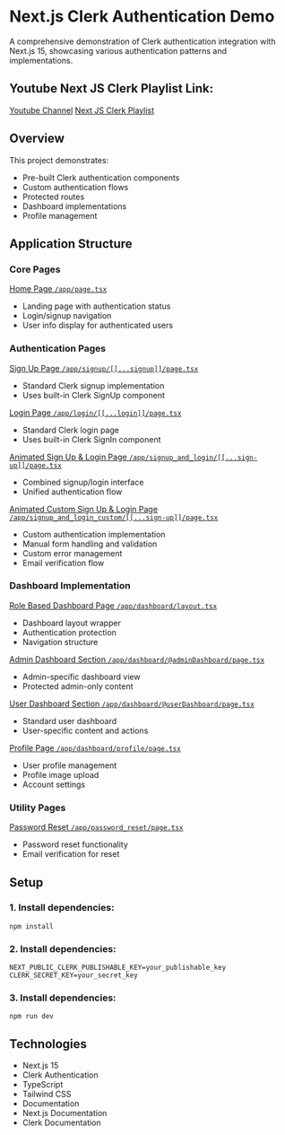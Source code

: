 # Next.js Clerk Authentication Demo

A comprehensive demonstration of Clerk authentication integration with Next.js 15, showcasing various authentication patterns and implementations.

## Youtube Next JS Clerk Playlist Link:

[Youtube Channel](https://www.youtube.com/channel/UCTJbdyKM2dg2BnX4GvqLf6A?sub_confirmation=1 "Subscribe To Stay Updated")
[Next JS Clerk Playlist](https://youtube.com/playlist?list=PLviSqSbWD51P_HHBaIn2c2auRsvQOgCkG&si=939iy4mgkPYGSC81 "Playlist Filled With Next JS & Clerk Videos")

## Overview

This project demonstrates:

- Pre-built Clerk authentication components
- Custom authentication flows
- Protected routes
- Dashboard implementations
- Profile management

## Application Structure

### Core Pages

[Home Page `/app/page.tsx`](/app/page.tsx "Home Page")

- Landing page with authentication status
- Login/signup navigation
- User info display for authenticated users

### Authentication Pages

[Sign Up Page `/app/signup/[[...signup]]/page.tsx`](/app/signup/[[...signup]]/page.tsx "Sign Up Page")

- Standard Clerk signup implementation
- Uses built-in Clerk SignUp component

[Login Page `/app/login/[[...login]]/page.tsx`](/app/login/[[...login]]/page.tsx "Login Page")

- Standard Clerk login page
- Uses built-in Clerk SignIn component

[Animated Sign Up & Login Page `/app/signup_and_login/[[...sign-up]]/page.tsx`](/app/signup_and_login/[[...sign-up]]/page.tsx "Animated Sign Up & Login Page")

- Combined signup/login interface
- Unified authentication flow

[Animated Custom Sign Up & Login Page `/app/signup_and_login_custom/[[...sign-up]]/page.tsx`](/app/signup_and_login_custom/[[...sign-up]]/page.tsx "Animated Custom Sign Up & Login Page")

- Custom authentication implementation
- Manual form handling and validation
- Custom error management
- Email verification flow

### Dashboard Implementation

[Role Based Dashboard Page `/app/dashboard/layout.tsx`](/app/dashboard/layout.tsx "Role Based Dashboard Page")

- Dashboard layout wrapper
- Authentication protection
- Navigation structure

[Admin Dashboard Section `/app/dashboard/@adminDashboard/page.tsx`](/app/dashboard/@adminDashboard/page.tsx "Admin Dashboard Section")

- Admin-specific dashboard view
- Protected admin-only content

[User Dashboard Section `/app/dashboard/@userDashboard/page.tsx`](/app/dashboard/@userDashboard/page.tsx "User Dashboard Section")

- Standard user dashboard
- User-specific content and actions

[Profile Page `/app/dashboard/profile/page.tsx`](/app/dashboard/profile/page.tsx "Update Image, Username, E-mail, Password")

- User profile management
- Profile image upload
- Account settings

### Utility Pages

[Password Reset `/app/password_reset/page.tsx`](/app/password_reset/page.tsx "Password Reset")

- Password reset functionality
- Email verification for reset

## Setup

### 1. Install dependencies:

```
npm install
```

### 2. Install dependencies:

```
NEXT_PUBLIC_CLERK_PUBLISHABLE_KEY=your_publishable_key
CLERK_SECRET_KEY=your_secret_key
```

### 3. Install dependencies:

```
npm run dev
```

## Technologies

- Next.js 15
- Clerk Authentication
- TypeScript
- Tailwind CSS
- Documentation
- Next.js Documentation
- Clerk Documentation

